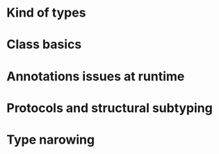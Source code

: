 




# Kind of types

# Class basics

# Annotations issues at runtime

# Protocols and structural subtyping

# Type narowing

